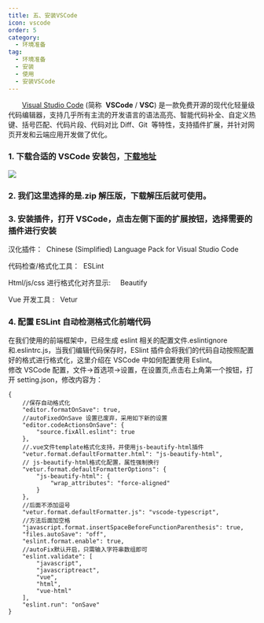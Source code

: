 ```yaml
---
title: 五、安装VSCode
icon: vscode
order: 5
category:
  - 环境准备
tag:
  - 环境准备
  - 安装
  - 使用
  - 安装VSCode
---
```


&emsp;&emsp;[Visual Studio Code](https://code.visualstudio.com/) (简称  **VSCode** / **VSC**) 是一款免费开源的现代化轻量级代码编辑器，支持几乎所有主流的开发语言的语法高亮、智能代码补全、自定义热键、括号匹配、代码片段、代码对比 Diff、Git  等特性，支持插件扩展，并针对网页开发和云端应用开发做了优化。

<a name="7f906bb8"></a>

### 1. 下载合适的 VSCode 安装包，[下载地址](https://code.visualstudio.com/Download)

![](http://img.gitegg.com/cloud/docs/images/vscode1.png#id=qRs25&originHeight=936&originWidth=1166&originalType=binary&ratio=1&status=done&style=none)

<a name="7bf731fb"></a>

### 2. 我们这里选择的是.zip 解压版，下载解压后就可使用。

<a name="725f6f22"></a>

### 3. 安装插件，打开 VSCode，点击左侧下面的扩展按钮，选择需要的插件进行安装

汉化插件：  Chinese (Simplified) Language Pack for Visual Studio Code

代码检查/格式化工具：  ESLint

Html/js/css 进行格式化对齐显示:     Beautify

Vue 开发工具 :   Vetur

<a name="ec304ace"></a>

### 4. 配置 ESLint 自动检测格式化前端代码

在我们使用的前端框架中，已经生成 eslint 相关的配置文件.eslintignore 和.eslintrc.js，当我们编辑代码保存时，ESlint 插件会将我们的代码自动按照配置好的格式进行格式化，这里介绍在 VSCode 中如何配置使用 Eslint。<br />修改 VSCode 配置，文件->首选项->设置，在设置页,点击右上角第一个按钮，打开 setting.json，修改内容为：

```
{
    //保存自动格式化
    "editor.formatOnSave": true,
    //autoFixedOnSave 设置已废弃，采用如下新的设置
    "editor.codeActionsOnSave": {
        "source.fixAll.eslint": true
    },
    //.vue文件template格式化支持，并使用js-beautify-html插件
    "vetur.format.defaultFormatter.html": "js-beautify-html",
    // js-beautify-html格式化配置，属性强制换行
    "vetur.format.defaultFormatterOptions": {
        "js-beautify-html": {
            "wrap_attributes": "force-aligned"
        }
    },
    //后面不添加逗号
    "vetur.format.defaultFormatter.js": "vscode-typescript",
    //方法后面加空格
    "javascript.format.insertSpaceBeforeFunctionParenthesis": true,
    "files.autoSave": "off",
    "eslint.format.enable": true,
    //autoFix默认开启，只需输入字符串数组即可
    "eslint.validate": [
        "javascript",
        "javascriptreact",
        "vue",
        "html",
        "vue-html"
    ],
    "eslint.run": "onSave"
}
```
